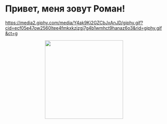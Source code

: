 # Привет, меня зовут Роман!
https://media2.giphy.com/media/Y4ak9Ki2GZCbJxAnJD/giphy.gif?cid=ecf05e47ow2560ltee4fmkxkzjzgj7g4b1wmhct9hanaz6o3&rid=giphy.gif&ct=g


<div id="header" align="center">
  <img src="[https://media2.giphy.com/media/Y4ak9Ki2GZCbJxAnJD/giphy.gif&cid=ecf05e47ow2560ltee4fmkxkzjzgj7g4b1wmhct9hanaz6o3&rid=giphy.gif&ct=g](https://media2.giphy.com/media/Y4ak9Ki2GZCbJxAnJD/giphy.gif?cid=ecf05e47ow2560ltee4fmkxkzjzgj7g4b1wmhct9hanaz6o3&rid=giphy.gif&ct=g)" width="250"/>
</div>
